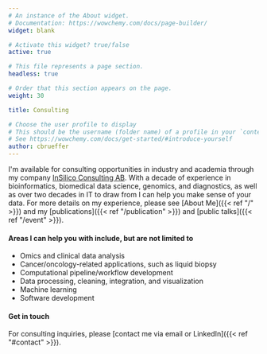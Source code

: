 ```yaml
---
# An instance of the About widget.
# Documentation: https://wowchemy.com/docs/page-builder/
widget: blank

# Activate this widget? true/false
active: true

# This file represents a page section.
headless: true

# Order that this section appears on the page.
weight: 30

title: Consulting

# Choose the user profile to display
# This should be the username (folder name) of a profile in your `content/authors/` folder.
# See https://wowchemy.com/docs/get-started/#introduce-yourself
author: cbrueffer
---
```


I'm available for consulting opportunities in industry and academia through my company [InSilico Consulting AB](https://insilico.consulting).
With a decade of experience in bioinformatics, biomedical data science, genomics, and diagnostics, as well as over two decades in IT to draw from I can help you make sense of your data.
For more details on my experience, please see [About Me]({{< ref "/" >}}) and my [publications]({{< ref "/publication" >}}) and [public talks]({{< ref "/event" >}}).

#### Areas I can help you with include, but are not limited to

- Omics and clinical data analysis
- Cancer/oncology-related applications, such as liquid biopsy
- Computational pipeline/workflow development
- Data processing, cleaning, integration, and visualization
- Machine learning
- Software development

#### Get in touch

For consulting inquiries, please [contact me via email or LinkedIn]({{< ref "#contact" >}}).
